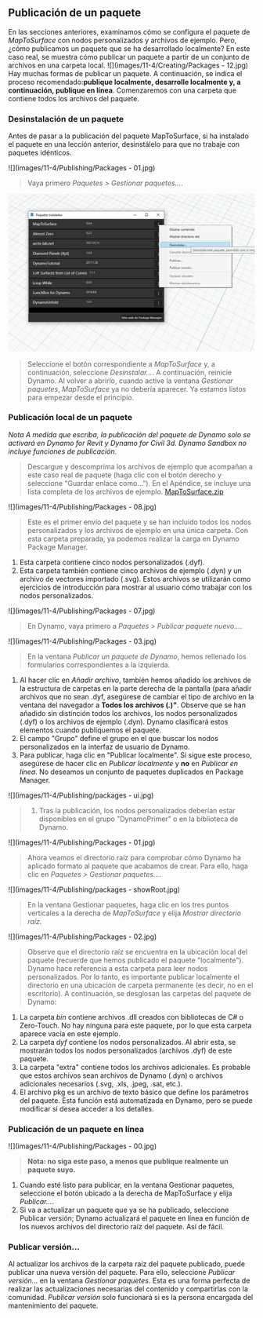 ## Publicación de un paquete

En las secciones anteriores, examinamos cómo se configura el paquete de *MapToSurface* con nodos personalizados y archivos de ejemplo.  Pero, ¿cómo publicamos un paquete que se ha desarrollado localmente?  En este caso real, se muestra cómo publicar un paquete a partir de un conjunto de archivos en una carpeta local.
![](images/11-4/Creating/Packages - 12.jpg)
Hay muchas formas de publicar un paquete. A continuación, se indica el proceso recomendado:**publique localmente, desarrolle localmente y, a continuación, publique en línea**. Comenzaremos con una carpeta que contiene todos los archivos del paquete.

### Desinstalación de un paquete
Antes de pasar a la publicación del paquete MapToSurface, si ha instalado el paquete en una lección anterior, desinstálelo para que no trabaje con paquetes idénticos.

![](images/11-4/Publishing/Packages - 01.jpg)
> Vaya primero *Paquetes > Gestionar paquetes...*.

![](images/11-4/Publishing/uninstall.jpg)
> Seleccione el botón correspondiente a *MapToSurface* y, a continuación, seleccione *Desinstalar...*. A continuación, reinicie Dynamo. Al volver a abrirlo, cuando active la ventana *Gestionar paquetes*, *MapToSurface* ya no debería aparecer. Ya estamos listos para empezar desde el principio.

### Publicación local de un paquete

*Nota A medida que escriba, la publicación del paquete de Dynamo solo se activará en Dynamo for Revit y Dynamo for Civil 3d. Dynamo Sandbox no incluye funciones de publicación.*

> Descargue y descomprima los archivos de ejemplo que acompañan a este caso real de paquete (haga clic con el botón derecho y seleccione "Guardar enlace como..."). En el Apéndice, se incluye una lista completa de los archivos de ejemplo. [MapToSurface.zip](datasets/11-4/MapToSurface.zip)

![](images/11-4/Publishing/Packages - 08.jpg)
> Este es el primer envío del paquete y se han incluido todos los nodos personalizados y los archivos de ejemplo en una única carpeta.  Con esta carpeta preparada, ya podemos realizar la carga en Dynamo Package Manager.
1. Esta carpeta contiene cinco nodos personalizados (.dyf).
2. Esta carpeta también contiene cinco archivos de ejemplo (.dyn) y un archivo de vectores importado (.svg). Estos archivos se utilizarán como ejercicios de introducción para mostrar al usuario cómo trabajar con los nodos personalizados.

![](images/11-4/Publishing/Packages - 07.jpg)
> En Dynamo, vaya primero a *Paquetes > Publicar paquete nuevo...*.

![](images/11-4/Publishing/Packages - 03.jpg)
> En la ventana *Publicar un paquete de Dynamo*, hemos rellenado los formularios correspondientes a la izquierda.
1. Al hacer clic en *Añadir archivo*, también hemos añadido los archivos de la estructura de carpetas en la parte derecha de la pantalla (para añadir archivos que no sean .dyf, asegúrese de cambiar el tipo de archivo en la ventana del navegador a **Todos los archivos (*.*)"**. Observe que se han añadido sin distinción todos los archivos, los nodos personalizados (.dyf) o los archivos de ejemplo (.dyn). Dynamo clasificará estos elementos cuando publiquemos el paquete.
2. El campo "Grupo" define el grupo en el que buscar los nodos personalizados en la interfaz de usuario de Dynamo.
3. Para publicar, haga clic en "Publicar localmente". Si sigue este proceso, asegúrese de hacer clic en *Publicar localmente* y **no** en *Publicar en línea*. No deseamos un conjunto de paquetes duplicados en Package Manager.

![](images/11-4/Publishing/packages - ui.jpg)
> 1. Tras la publicación, los nodos personalizados deberían estar disponibles en el grupo "DynamoPrimer" o en la biblioteca de Dynamo.

![](images/11-4/Publishing/Packages - 01.jpg)
> Ahora veamos el directorio raíz para comprobar cómo Dynamo ha aplicado formato al paquete que acabamos de crear. Para ello, haga clic en *Paquetes > Gestionar paquetes...*.

![](images/11-4/Publishing/packages - showRoot.jpg)
> En la ventana Gestionar paquetes, haga clic en los tres puntos verticales a la derecha de *MapToSurface* y elija *Mostrar directorio raíz.*

![](images/11-4/Publishing/Packages - 02.jpg)
> Observe que el directorio raíz se encuentra en la ubicación local del paquete (recuerde que hemos publicado el paquete "localmente").  Dynamo hace referencia a esta carpeta para leer nodos personalizados. Por lo tanto, es importante publicar localmente el directorio en una ubicación de carpeta permanente (es decir, no en el escritorio). A continuación, se desglosan las carpetas del paquete de Dynamo:
1. La carpeta *bin* contiene archivos .dll creados con bibliotecas de C# o Zero-Touch.  No hay ninguna para este paquete, por lo que esta carpeta aparece vacía en este ejemplo.
2. La carpeta *dyf* contiene los nodos personalizados.  Al abrir esta, se mostrarán todos los nodos personalizados (archivos .dyf) de este paquete.
3. La carpeta "extra" contiene todos los archivos adicionales.  Es probable que estos archivos sean archivos de Dynamo (.dyn) o archivos adicionales necesarios (.svg, .xls, .jpeg, .sat, etc.).
4. El archivo pkg es un archivo de texto básico que define los parámetros del paquete. Esta función está automatizada en Dynamo, pero se puede modificar si desea acceder a los detalles.

### Publicación de un paquete en línea

![](images/11-4/Publishing/Packages - 00.jpg)
> **Nota: no siga este paso, a menos que publique realmente un paquete suyo.**
1. Cuando esté listo para publicar, en la ventana Gestionar paquetes, seleccione el botón ubicado a la derecha de MapToSurface y elija *Publicar...*.
2. Si va a actualizar un paquete que ya se ha publicado, seleccione Publicar versión; Dynamo actualizará el paquete en línea en función de los nuevos archivos del directorio raíz del paquete. Así de fácil.

### Publicar versión...
Al actualizar los archivos de la carpeta raíz del paquete publicado, puede publicar una nueva versión del paquete. Para ello, seleccione *Publicar versión...* en la ventana *Gestionar paquetes*.  Esta es una forma perfecta de realizar las actualizaciones necesarias del contenido y compartirlas con la comunidad.  *Publicar versión* solo funcionará si es la persona encargada del mantenimiento del paquete.
